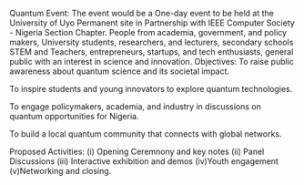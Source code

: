 Quantum Event:
The event would be a One-day event to be held at the University of Uyo Permanent site in Partnership with IEEE Computer Society - Nigeria Section Chapter. People from academia, government, and policy makers, University students, researchers, and lecturers, secondary schools STEM and Teachers, entrepreneurs, startups, and tech enthusiasts, general public with an interest in science and innovation.
Objectives:
To raise public awareness about quantum science and its societal impact.

To inspire students and young innovators to explore quantum technologies.

To engage policymakers, academia, and industry in discussions on quantum opportunities for Nigeria.

To build a local quantum community that connects with global networks.

Proposed Activities:
(i) Opening Ceremnony and key notes
(ii) Panel Discussions
(iii) Interactive exhibition and demos
(iv)Youth engagement
(v)Networking and closing.
